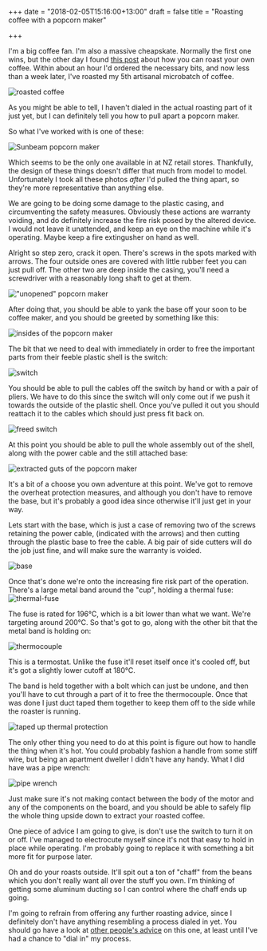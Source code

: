 +++
date = "2018-02-05T15:16:00+13:00"
draft = false
title = "Roasting coffee with a popcorn maker"

+++

I'm a big coffee fan. I'm also a massive cheapskate. Normally the first one wins, but the other day I found 
[this post](https://hackaday.com/2018/01/23/build-an-excellent-coffee-roaster-with-a-satisfyingly-low-price-tag/)
about how you can roast your own coffee. Within about an hour I'd ordered the necessary bits, and now less than a week
later, I've roasted my 5th artisanal microbatch of coffee.

![roasted coffee](/img/posts/roasting-coffee-with-a-popcorn-maker/greasy-beans.jpg)

As you might be able to tell, I haven't dialed in the actual roasting part of it just yet, but I can definitely tell 
you how to pull apart a popcorn maker.

<!--more-->

So what I've worked with is one of these: 

![Sunbeam popcorn maker](/img/posts/roasting-coffee-with-a-popcorn-maker/pristine.jpg)

Which seems to be the only one available in at NZ retail stores. Thankfully, the design of these things doesn't differ
that much from model to model. Unfortunately I took all these photos *after* I'd pulled the thing apart, so they're 
more representative than anything else.

We are going to be doing some damage to the plastic casing, and circumventing the safety measures. Obviously these 
actions are warranty voiding, and do definitely increase the fire risk posed by the altered device. I would not leave it
unattended, and keep an eye on the machine while it's operating.  Maybe keep a fire extingusher on hand as well.

Alright so step zero, crack it open. There's screws in the spots marked with arrows. The four outside ones are covered
with little rubber feet you can just pull off. The other two are deep inside the casing, you'll need a screwdriver with
a reasonably long shaft to get at them.

!["unopened" popcorn maker](/img/posts/roasting-coffee-with-a-popcorn-maker/"unopened".jpg)

After doing that, you should be able to yank the base off your soon to be coffee maker, and you should be greeted by 
something like this:

![insides of the popcorn maker](/img/posts/roasting-coffee-with-a-popcorn-maker/popcorn-maker-insides.jpg)

The bit that we need to deal with immediately in order to free the important parts from their feeble plastic shell is
the switch:

![switch](/img/posts/roasting-coffee-with-a-popcorn-maker/switch.jpg)

You should be able to pull the cables off the switch by hand or with a pair of pliers. We have to do this since the 
switch will only come out if we push it towards the outside of the plastic shell. Once you've pulled it out you should
reattach it to the cables which should just press fit back on.

![freed switch](/img/posts/roasting-coffee-with-a-popcorn-maker/freed-switch.jpg)

At this point you should be able to pull the whole assembly out of the shell, along with the power cable and the still
attached base:

![extracted guts of the popcorn maker](/img/posts/roasting-coffee-with-a-popcorn-maker/guts.jpg)

It's a bit of a choose you own adventure at this point. We've got to remove the overheat protection measures, and 
although you don't have to remove the base, but it's probably a good idea since otherwise it'll just get in your way.

Lets start with the base, which is just a case of removing two of the screws retaining the power cable, (indicated with
the arrows) and then cutting through the plastic base to free the cable. A big pair of side cutters will do the job 
just fine, and will make sure the warranty is voided.

![base](/img/posts/roasting-coffee-with-a-popcorn-maker/base.jpg)

Once that's done we're onto the increasing fire risk part of the operation. There's a large metal band around the "cup",
holding a thermal fuse:
![thermal-fuse](/img/posts/roasting-coffee-with-a-popcorn-maker/fuse.jpg)

The fuse is rated for 196°C, which is a bit lower than what we want. We're targeting around 200°C. So that's got to go,
along with the other bit that the metal band is holding on:

![thermocouple](/img/posts/roasting-coffee-with-a-popcorn-maker/thermocouple.jpg)

This is a termostat. Unlike the fuse it'll reset itself once it's cooled off, but it's got a slightly lower cutoff at 
180°C.

The band is held together with a bolt which can just be undone, and then you'll have to cut through a part of it to free
the thermocouple. Once that was done I just duct taped them together to keep them off to the side while the roaster is 
running.

![taped up thermal protection](/img/posts/roasting-coffee-with-a-popcorn-maker/duct-taped.jpg)

The only other thing you need to do at this point is figure out how to handle the thing when it's hot. You could 
probably fashion a handle from some stiff wire, but being an apartment dweller I didn't have any handy. What I did have
was a pipe wrench: 

![pipe wrench](/img/posts/roasting-coffee-with-a-popcorn-maker/pipe-wrench.jpg)

Just make sure it's not making contact between the body of the motor and any of the components on the board, and you 
should be able to safely flip the whole thing upside down to extract your roasted coffee. 

One piece of advice I am going to give, is don't use the switch to turn it on or off. I've managed to electrocute myself
since it's not that easy to hold in place while operating. I'm probably going to replace it with something a bit more 
fit for purpose later.

Oh and do your roasts outside. It'll spit out a ton of "chaff" from the beans which you don't really want all over the 
stuff you own. I'm thinking of getting some aluminum ducting so I can control where the chaff ends up going.

I'm going to refrain from offering any further roasting advice, since I definitely don't have anything resembling a 
process dialed in yet. You should go have a look at [other people's advice](https://www.sweetmarias.com/air-popper-method) 
on this one, at least until I've had a chance to "dial in" my process. 